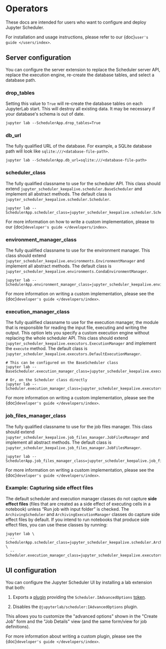 # Operators

These docs are intended for users who want to configure and deploy Jupyter Scheduler.

For installation and usage instructions, please refer to our {doc}`user's guide </users/index>`.

## Server configuration

You can configure the server extension to replace the Scheduler server API,
replace the execution engine, re-create the database tables, and select a
database path.

### drop_tables

Setting this value to `True` will re-create the database tables on each
JupyterLab start. This will destroy all existing data. It may be necessary if
your database's schema is out of date.

```
jupyter lab --SchedulerApp.drop_tables=True
```

### db_url

The fully qualified URL of the database. For example, a SQLite database path
will look like `sqlite:///<database-file-path>`.

```
jupyter lab --SchedulerApp.db_url=sqlite:///<database-file-path>
```

### scheduler_class

The fully qualified classname to use for the scheduler API. This class should
extend `jupyter_scheduler_keepalive.scheduler.BaseScheduler` and implement all abstract
methods. The default class is `jupyter_scheduler_keepalive.scheduler.Scheduler`.

```
jupyter lab --SchedulerApp.scheduler_class=jupyter_scheduler_keepalive.scheduler.Scheduler
```

For more information on how to write a custom implementation, please to our {doc}`developer's guide </developers/index>`.

### environment_manager_class

The fully qualified classname to use for the environment manager. This class
should extend `jupyter_scheduler_keepalive.environments.EnvironmentManager` and implement
all abstract methods. The default class is
`jupyter_scheduler_keepalive.environments.CondaEnvironmentManager`.

```
jupyter lab --SchedulerApp.environment_manager_class=jupyter_scheduler_keepalive.environments.CondaEnvironmentManager
```

For more information on writing a custom implementation, please see the {doc}`developer's guide </developers/index>`.

### execution_manager_class

The fully qualified classname to use for the execution manager, the module that
is responsible for reading the input file, executing and writing the output.
This option lets you specify a custom execution engine without replacing the
whole scheduler API. This class should extend
`jupyter_scheduler_keepalive.executors.ExecutionManager` and implement the `execute` method.
The default class is `jupyter_scheduler_keepalive.executors.DefaultExecutionManager`.

```
# This can be configured on the BaseScheduler class
jupyter lab --BaseScheduler.execution_manager_class=jupyter_scheduler_keepalive.executors.DefaultExecutionManager

# Or, on the Scheduler class directly
jupyter lab --Scheduler.execution_manager_class=jupyter_scheduler_keepalive.executors.DefaultExecutionManager
```

For more information on writing a custom implementation, please see the {doc}`developer's guide </developers/index>`.

### job_files_manager_class

The fully qualified classname to use for the job files manager. This class
should extend `jupyter_scheduler_keepalive.job_files_manager.JobFilesManager` and implement
all abstract methods. The default class is
`jupyter_scheduler_keepalive.job_files_manager.JobFilesManager`.

```
jupyter lab --SchedulerApp.job_files_manager_class=jupyter_scheduler_keepalive.job_files_manager.JobFilesManager
```

For more information on writing a custom implementation, please see the {doc}`developer's guide </developers/index>`.

### Example: Capturing side effect files

The default scheduler and execution manager classes do not capture
**side effect files** (files that are created as a side effect of executing
cells in a notebook) unless “Run job with input folder” is checked. The `ArchivingScheduler` and `ArchivingExecutionManager`
classes do capture side effect files by default. If you intend to run notebooks that produce
side effect files, you can use these classes by running:

```
jupyter lab \
  --SchedulerApp.scheduler_class=jupyter_scheduler_keepalive.scheduler.ArchivingScheduler \
  --Scheduler.execution_manager_class=jupyter_scheduler_keepalive.executors.ArchivingExecutionManager
```

## UI configuration

You can configure the Jupyter Scheduler UI by installing a lab extension that both:

1. Exports a
   [plugin](https://jupyterlab.readthedocs.io/en/stable/extension/extension_dev.html#plugins)
   providing the `Scheduler.IAdvancedOptions`
   [token](https://jupyterlab.readthedocs.io/en/stable/extension/extension_dev.html#tokens).

2. Disables the `@jupyterlab/scheduler:IAdvancedOptions` plugin.

This allows you to customize the
"advanced options" shown in the "Create Job" form and the "Job Details" view
(and the same form/view for job definitions).

For more information about writing a custom plugin, please see the
{doc}`developer's guide </developers/index>`.
